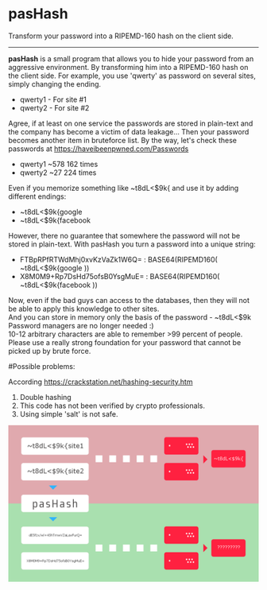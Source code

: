 # pasHash
Transform your password into a RIPEMD-160 hash on the client side.

--------------------------------------------------------------------------------------------------------------------------------------

<b>pasHash</b> is a small program that allows you to hide your password from an aggressive environment.
By transforming him into a RIPEMD-160 hash on the client side.
For example, you use 'qwerty' as password on several sites, simply changing the ending.

- qwerty1 - For site #1
- qwerty2 - For site #2

Agree, if at least on one service the passwords are stored in plain-text and the company has become a victim of data leakage...
Then your password becomes another item in bruteforce list.
By the way, let's check these passwords at <a href="https://haveibeenpwned.com/Passwords">https://haveibeenpwned.com/Passwords</a>

- qwerty1 ~578 162 times
- qwerty2 ~27 224 times

Even if you memorize something like ~t8dL<$9k{ and use it by adding different endings:

- ~t8dL<$9k{google
- ~t8dL<$9k{facebook

However, there no guarantee that somewhere the password will not be stored in plain-text.
With pasHash you turn a password into a unique string:
- FTBpRPfRTWdMhj0xvKzVaZk1W6Q= : BASE64(RIPEMD160( ~t8dL<$9k{google ))
- X8M0M9+Rp7DsHd75ofsB0YsgMuE= : BASE64(RIPEMD160( ~t8dL<$9k{facebook ))

Now, even if the bad guys can access to the databases, then they will not be able to apply this knowledge to other sites.<br>
And you can store in memory only the basis of the password - ~t8dL<$9k<br>
Password managers are no longer needed :)<br>
10-12 arbitrary characters are able to remember >99 percent of people.<br>
Please use a really strong foundation for your password that cannot be picked up by brute force.<br>

#Possible problems:

According <a href="https://crackstation.net/hashing-security.htm">https://crackstation.net/hashing-security.htm</a>

1) Double hashing
2) This code has not been verified by crypto professionals.
3) Using simple 'salt' is not safe.

<img src="image1.jpg">
